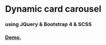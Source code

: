 # Dynamic card carousel

### using JQuery & Bootstrap 4 & SCSS

### [Demo.](https://arcbjorn.github.io/nuts-carousel)
